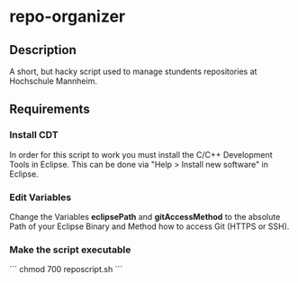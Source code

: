 # repo-organizer
## Description
A short, but hacky script used to manage stundents repositories at Hochschule Mannheim.

## Requirements
### Install CDT
In order for this script to work you must install the C/C++ Development Tools in Eclipse.
This can be done via "Help > Install new software" in Eclipse.

### Edit Variables
Change the Variables **eclipsePath** and **gitAccessMethod** to the absolute Path of your Eclipse Binary and Method how to access Git (HTTPS or SSH).

### Make the script executable 
´´´
chmod 700 reposcript.sh
´´´

